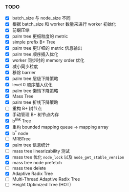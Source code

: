 ### TODO
- [x] batch_size 与 node_size 不同
- [x] 根据 batch_size 和 worker 数量来进行 worker 初始化
- [x] 前缀压缩
- [x] palm tree 更细粒度的 metric
- [x] simple prefix B+ Tree
- [x] palm tree 更详细的 metric 信息输出
- [x] palm tree 顺序插入优化
- [x] worker 同步时的 memory order 优化
- [x] 减小同步粒度
- [x] 移除 barrier
- [x] palm tree 层级下降策略
- [x] level 0 顺序插入优化
- [x] palm tree 懒惰下降策略
- [x] Mass Tree
- [x] palm tree 折线下降策略
- [ ] 重构 B+ 树节点
- [x] 手动管理 B+ 树节点内存
- [x] b<sup>link</sup> Tree
- [x] 重构 bounded mapping queue -> mapping array
- [x] b<sup>*</sup> node
- [ ] MRBTree
- [x] palm tree 信息统计
- [ ] mass tree linearizability 测试
- [x] mass tree 优化 `node_lock` 以及 `node_get_stable_version`
- [x] mass tree node prefetch
- [ ] mass tree delete
- [x] Adaptive Radix Tree
- [ ] Multi-Thread Adaptive Radix Tree
- [ ] Height Optimized Tree (HOT)
